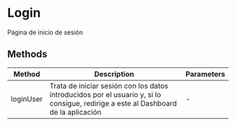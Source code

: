 # Login

Página de inicio de sesión

## Methods

<!-- @vuese:Login:methods:start -->
|Method|Description|Parameters|
|---|---|---|
|loginUser|Trata de iniciar sesión con los datos introducidos por el usuario y, si lo consigue, redirige a este al Dashboard de la aplicación|-|

<!-- @vuese:Login:methods:end -->


